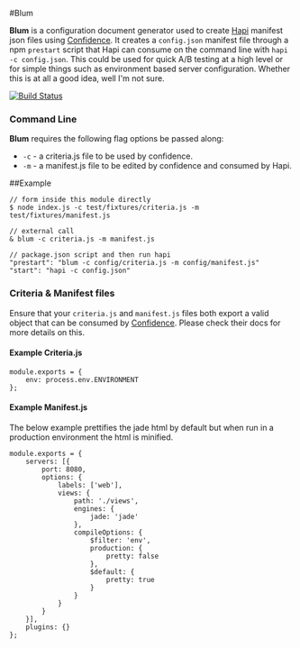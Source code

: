 #Blum

**Blum** is a configuration document generator used to create [Hapi](https://github.com/hapijs/hapi) manifest json files using [Confidence](https://github.com/hapijs/confidence). It creates a `config.json` manifest file through a npm `prestart` script that Hapi can consume on the command line with `hapi -c config.json`. This could be used for quick A/B testing at a high level or for simple things such as environment based server configuration. Whether this is at all a good idea, well I'm not sure.

[![Build Status](https://travis-ci.org/chasevida/blum.svg)](https://travis-ci.org/chasevida/blum)

### Command Line
**Blum** requires the following flag options be passed along:

*	`-c` - a criteria.js file to be used by confidence.
*	`-m` - a manifest.js file to be edited by confidence and consumed by Hapi.

##Example

	// form inside this module directly
	$ node index.js -c test/fixtures/criteria.js -m test/fixtures/manifest.js
	
	// external call
	& blum -c criteria.js -m manifest.js
	
	// package.json script and then run hapi
	"prestart": "blum -c config/criteria.js -m config/manifest.js"
	"start": "hapi -c config.json"
	

### Criteria & Manifest files
Ensure that your `criteria.js` and `manifest.js` files both export a valid object that can be consumed by [Confidence](https://github.com/hapijs/confidence). Please check their docs for more details on this.

#### Example Criteria.js


	module.exports = {
    	env: process.env.ENVIRONMENT
	};

#### Example Manifest.js
The below example prettifies the jade html by default but when run in a production environment the html is minified.

	module.exports = {
    	servers: [{
        	port: 8080,
        	options: {
            	labels: ['web'],
            	views: {
                	path: './views',
                	engines: {
                   		jade: 'jade'
                	},
                	compileOptions: {
                    	$filter: 'env',
                    	production: {
                    	    pretty: false
                    	},
                    	$default: {
                    	    pretty: true
                    	}
                	}
            	}
        	}
    	}],
    	plugins: {}
	};